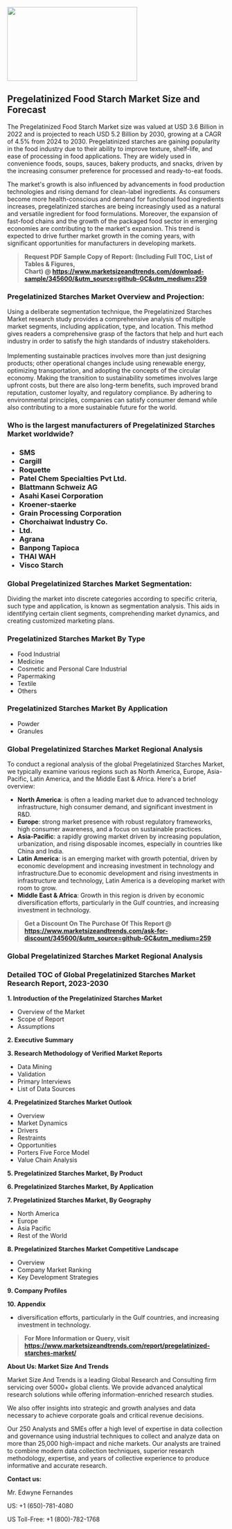 <p><img class="alignnone size-medium wp-image-20088" src="https://ffe5etoiles.com/wp-content/uploads/2024/12/MST1-300x171.png" alt="" width="300" height="171" /></p><h2>Pregelatinized Food Starch Market Size and Forecast</h2><p>The Pregelatinized Food Starch Market size was valued at USD 3.6 Billion in 2022 and is projected to reach USD 5.2 Billion by 2030, growing at a CAGR of 4.5% from 2024 to 2030. Pregelatinized starches are gaining popularity in the food industry due to their ability to improve texture, shelf-life, and ease of processing in food applications. They are widely used in convenience foods, soups, sauces, bakery products, and snacks, driven by the increasing consumer preference for processed and ready-to-eat foods.</p><p>The market's growth is also influenced by advancements in food production technologies and rising demand for clean-label ingredients. As consumers become more health-conscious and demand for functional food ingredients increases, pregelatinized starches are being increasingly used as a natural and versatile ingredient for food formulations. Moreover, the expansion of fast-food chains and the growth of the packaged food sector in emerging economies are contributing to the market's expansion. This trend is expected to drive further market growth in the coming years, with significant opportunities for manufacturers in developing markets.</p></p><blockquote id="" class=""><strong>Request PDF Sample Copy of Report: (Including Full TOC, List of Tables &amp; Figures, Chart)&nbsp;@&nbsp;<strong><a href="https://www.marketsizeandtrends.com/download-sample/345600/&utm_source=github-GC&utm_medium=259" target="_blank">https://www.marketsizeandtrends.com/download-sample/345600/&utm_source=github-GC&utm_medium=259</a></strong></strong></blockquote><h3 id="" class="">Pregelatinized Starches Market&nbsp;Overview and Projection:</h3><p id="" class="">Using a deliberate segmentation technique, the Pregelatinized Starches Market research study provides a comprehensive analysis of multiple market segments, including application, type, and location. This method gives readers a comprehensive grasp of the factors that help and hurt each industry in order to satisfy the high standards of industry stakeholders. <br /> <br />Implementing sustainable practices involves more than just designing products; other operational changes include using renewable energy, optimizing transportation, and adopting the concepts of the circular economy. Making the transition to sustainability sometimes involves large upfront costs, but there are also long-term benefits, such improved brand reputation, customer loyalty, and regulatory compliance. By adhering to environmental principles, companies can satisfy consumer demand while also contributing to a more sustainable future for the world.</p><h3 id="" class="">Who is the largest manufacturers of&nbsp;Pregelatinized Starches Market worldwide?</h3><h3 class=""><p><ul><li>SMS </li><li> Cargill </li><li> Roquette </li><li> Patel Chem Specialties Pvt Ltd. </li><li> Blattmann Schweiz AG </li><li> Asahi Kasei Corporation </li><li> Kroener-staerke </li><li> Grain Processing Corporation </li><li> Chorchaiwat Industry Co. </li><li> Ltd. </li><li> Agrana </li><li> Banpong Tapioca </li><li> THAI WAH </li><li> Visco Starch</li></ul></p></h3><h3 id="" class="">Global&nbsp;Pregelatinized Starches Market Segmentation:</h3><p id="" class="">Dividing the market into discrete categories according to specific criteria, such type and application, is known as segmentation analysis. This aids in identifying certain client segments, comprehending market dynamics, and creating customized marketing plans.</p><h3 id="" class="">Pregelatinized Starches Market&nbsp;By Type</h3><p><p><ul><li>Food Industrial</li><li> Medicine</li><li> Cosmetic and Personal Care Industrial</li><li> Papermaking</li><li> Textile</li><li> Others</p></li></ul></p></p><h3 id="" class="">Pregelatinized Starches Market&nbsp;By Application</h3><p class=""><p><ul><li>Powder</li><li> Granules</li></ul></p></p><h3 id="" class="">Global Pregelatinized Starches Market Regional Analysis</h3><p id="" class="">To conduct a regional analysis of the global Pregelatinized Starches Market, we typically examine various regions such as North America, Europe, Asia-Pacific, Latin America, and the Middle East &amp; Africa. Here's a brief overview:</p><ul><li><strong>North America</strong>: is often a leading market due to advanced technology infrastructure, high consumer demand, and significant investment in R&amp;D.</li><li><strong>Europe</strong>: strong market presence with robust regulatory frameworks, high consumer awareness, and a focus on sustainable practices.</li><li><strong>Asia-Pacific</strong>: a rapidly growing market driven by increasing population, urbanization, and rising disposable incomes, especially in countries like China and India.</li><li><strong>Latin America</strong>: is an emerging market with growth potential, driven by economic development and increasing investment in technology and infrastructure.Due to economic development and rising investments in infrastructure and technology, Latin America is a developing market with room to grow.</li><li><strong>Middle East &amp; Africa</strong>: Growth in this region is driven by economic diversification efforts, particularly in the Gulf countries, and increasing investment in technology.</li></ul><blockquote id="" class=""><strong>Get a Discount On The Purchase Of This Report @ <strong><a href="https://www.marketsizeandtrends.com/ask-for-discount/345600/&utm_source=github-GC&utm_medium=259" target="_blank">https://www.marketsizeandtrends.com/ask-for-discount/345600/&utm_source=github-GC&utm_medium=259</a></strong></strong></blockquote><h3 id="" class="">Global Pregelatinized Starches Market Regional Analysis</h3><h3 id="" class="">Detailed TOC of Global Pregelatinized Starches Market Research Report, 2023-2030</h3><p id="" class=""><strong>1. Introduction of the Pregelatinized Starches Market</strong></p><ul><li>Overview of the Market</li><li>Scope of Report</li><li>Assumptions</li></ul><p id="" class=""><strong>2. Executive Summary</strong></p><p id="" class=""><strong>3. Research Methodology of Verified Market Reports</strong></p><ul><li>Data Mining</li><li>Validation</li><li>Primary Interviews</li><li>List of Data Sources</li></ul><p id="" class=""><strong>4. Pregelatinized Starches Market Outlook</strong></p><ul><li>Overview</li><li>Market Dynamics</li><li>Drivers</li><li>Restraints</li><li>Opportunities</li><li>Porters Five Force Model</li><li>Value Chain Analysis</li></ul><p id="" class=""><strong>5. Pregelatinized Starches Market, By Product</strong></p><p id="" class=""><strong>6. Pregelatinized Starches Market, By Application</strong></p><p id="" class=""><strong>7. Pregelatinized Starches Market, By Geography</strong></p><ul><li>North America</li><li>Europe</li><li>Asia Pacific</li><li>Rest of the World</li></ul><p id="" class=""><strong>8. Pregelatinized Starches Market Competitive Landscape</strong></p><ul><li>Overview</li><li>Company Market Ranking</li><li>Key Development Strategies</li></ul><p id="" class=""><strong>9. Company Profiles</strong></p><p id="" class=""><strong>10. Appendix</strong></p><ul><li>diversification efforts, particularly in the Gulf countries, and increasing investment in technology.</li></ul><blockquote id="" class=""><strong>For More Information or Query, visit <strong><strong><a href="https://www.marketsizeandtrends.com/report/pregelatinized-starches-market/" target="_blank">https://www.marketsizeandtrends.com/report/pregelatinized-starches-market/</a></strong></strong></strong></blockquote><p id="" class=""><strong>About Us: Market Size And Trends</strong></p><p id="" class="">Market Size And Trends is a leading Global Research and Consulting firm servicing over 5000+ global clients. We provide advanced analytical research solutions while offering information-enriched research studies.</p><p id="" class="">We also offer insights into strategic and growth analyses and data necessary to achieve corporate goals and critical revenue decisions.</p><p id="" class="">Our 250 Analysts and SMEs offer a high level of expertise in data collection and governance using industrial techniques to collect and analyze data on more than 25,000 high-impact and niche markets. Our analysts are trained to combine modern data collection techniques, superior research methodology, expertise, and years of collective experience to produce informative and accurate research.</p><p id="" class=""><strong>Contact us:</strong></p><p id="" class="">Mr. Edwyne Fernandes</p><p id="" class="">US: +1 (650)-781-4080</p><p id="" class="">US Toll-Free: +1 (800)-782-1768</p>
